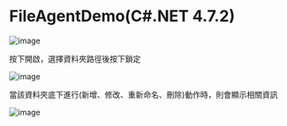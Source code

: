 # FileAgentDemo(C#.NET 4.7.2)

![image](https://user-images.githubusercontent.com/98137607/198165021-d509d034-b42b-4c08-acc8-fcd2ff581816.png)

按下開啟，選擇資料夾路徑後按下鎖定

![image](https://user-images.githubusercontent.com/98137607/198165075-94596461-e25b-4125-830b-9286ee8b8881.png)

當該資料夾底下進行(新增、修改、重新命名、刪除)動作時，則會顯示相關資訊

![image](https://user-images.githubusercontent.com/98137607/198165548-ea989fc8-64bf-4c56-bd2d-8afb2d76c0ec.png)
